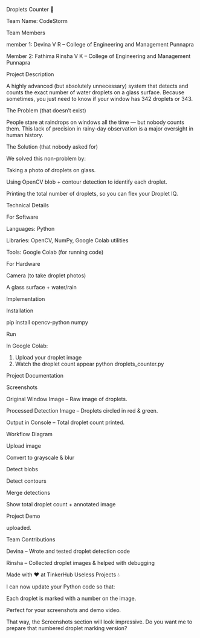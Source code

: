 Droplets Counter 🎯

Team Name: CodeStorm

Team Members

member 1: Devina V R – College of Engineering and Management Punnapra

Member 2: Fathima Rinsha V K – College of Engineering and Management Punnapra

Project Description

A highly advanced (but absolutely unnecessary) system that detects and counts the exact number of water droplets on a glass surface. Because sometimes, you just need to know if your window has 342 droplets or 343.

The Problem (that doesn’t exist)

People stare at raindrops on windows all the time — but nobody counts them. This lack of precision in rainy-day observation is a major oversight in human history.

The Solution (that nobody asked for)

We solved this non-problem by:

Taking a photo of droplets on glass.

Using OpenCV blob + contour detection to identify each droplet.

Printing the total number of droplets, so you can flex your Droplet IQ.

Technical Details

For Software

Languages: Python

Libraries: OpenCV, NumPy, Google Colab utilities

Tools: Google Colab (for running code)

For Hardware

Camera (to take droplet photos)

A glass surface + water/rain

Implementation

Installation

pip install opencv-python numpy

Run

In Google Colab:
1. Upload your droplet image
2. Watch the droplet count appear
python droplets_counter.py

Project Documentation

Screenshots

Original Window Image – Raw image of droplets.

Processed Detection Image – Droplets circled in red & green.

Output in Console – Total droplet count printed.

Workflow Diagram

Upload image

Convert to grayscale & blur

Detect blobs

Detect contours

Merge detections

Show total droplet count + annotated image

Project Demo

uploaded.

Team Contributions

Devina – Wrote and tested droplet detection code

Rinsha – Collected droplet images & helped with debugging

Made with ❤ at TinkerHub Useless Projects 💧

I can now update your Python code so that:

Each droplet is marked with a number on the image.

Perfect for your screenshots and demo video.

That way, the Screenshots section will look impressive. Do you want me to prepare that numbered droplet marking version?
